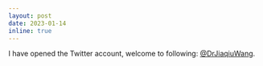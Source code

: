 ```yaml
---
layout: post
date: 2023-01-14
inline: true
---
```


I have opened the Twitter account, welcome to following: <a href="https://twitter.com/DrJiaqiuWang"><i class="fas fa-calendar fa-sm"></i> @DrJiaqiuWang</a>.
